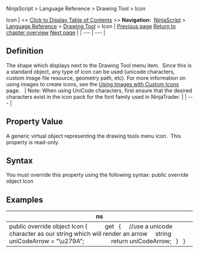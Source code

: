 ﻿
NinjaScript \> Language Reference \> Drawing Tool \> Icon

Icon
| \<\< [Click to Display Table of Contents](icon_drawingtool.md) \>\> **Navigation:**     [NinjaScript](ninjascript.md) \> [Language Reference](language_reference_wip.md) \> [Drawing Tool](drawing_tools.md) \> Icon | [Previous page](getselectionpoints.md) [Return to chapter overview](drawing_tools.md) [Next page](ignoressnapping.md) |
| --- | --- |
## Definition
The shape which displays next to the Drawing Tool menu item.  Since this is a standard object, any type of icon can be used (unicode characters, custom image file resource, geometry path, etc). For more information on using images to create icons, see the [Using Images with Custom Icons](using_images_and_geometry_with_custom_icons.md) page.
 
| Note: When using UniCode characters, first ensure that the desired characters exist in the icon pack for the font family used in NinjaTrader. |
| --- |

## Property Value
A generic virtual object representing the drawing tools menu icon.  This property is read\-only.
 
## Syntax
You must override this property using the following syntax:
public override object Icon
 
## Examples
| ns |
| --- |
| public override object Icon {             get     {      //use a unicode character as our string which will render an arrow      string uniCodeArrow \= "\\u279A";                  return uniCodeArrow;     }    } |
